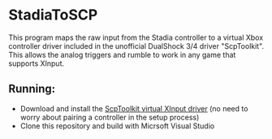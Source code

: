 # StadiaToSCP

This program maps the raw input from the Stadia controller to a virtual Xbox controller driver included in the unofficial DualShock 3/4 driver "ScpToolkit". This allows the analog triggers and rumble to work in any game that supports XInput.

## Running:

* Download and install the [ScpToolkit virtual XInput driver](https://github.com/nefarius/ScpToolkit/releases/tag/v1.7.277.16103-BETA) (no need to worry about pairing a controller in the setup process)
* Clone this repository and build with Micrsoft Visual Studio